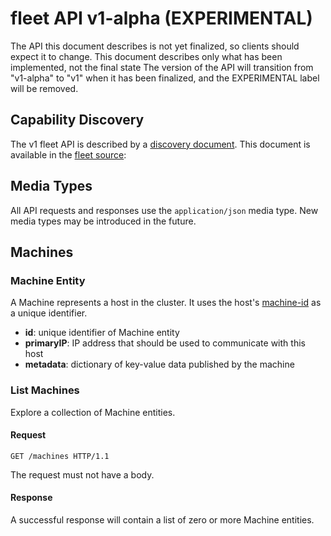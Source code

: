 # fleet API v1-alpha (EXPERIMENTAL)

The API this document describes is not yet finalized, so clients should expect it to change.
This document describes only what has been implemented, not the final state
The version of the API will transition from "v1-alpha" to "v1" when it has been finalized, and the EXPERIMENTAL label will be removed.

## Capability Discovery

The v1 fleet API is described by a [discovery document][disco].
This document is available in the [fleet source][schema]:

[disco]: https://developers.google.com/discovery/v1/reference/apis
[schema]: ../schema/v1-alpha.json

## Media Types

All API requests and responses use the `application/json` media type.
New media types may be introduced in the future.

## Machines

### Machine Entity

A Machine represents a host in the cluster.
It uses the host's [machine-id][systemd-machine-id] as a unique identifier.

[systemd-machine-id]: http://www.freedesktop.org/software/systemd/man/machine-id.html

- **id**: unique identifier of Machine entity
- **primaryIP**: IP address that should be used to communicate with this host
- **metadata**: dictionary of key-value data published by the machine

### List Machines

Explore a collection of Machine entities.

#### Request

```
GET /machines HTTP/1.1
```

The request must not have a body.

#### Response

A successful response will contain a list of zero or more Machine entities.
